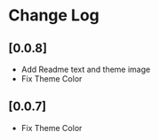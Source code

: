 # Change Log

## [0.0.8]

- Add Readme text and theme image
- Fix Theme Color

## [0.0.7]

- Fix Theme Color
